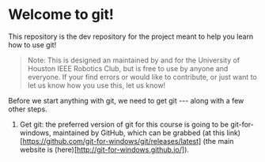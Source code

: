 # Welcome to git!

This repository is the dev repository for the project meant to help you learn
how to use git!

> Note: This is designed an maintained by and for the University of Houston
> IEEE Robotics Club, but is free to use by anyone and everyone. If your find
> errors or would like to contribute, or just want to let us know how you use
> this, let us know!

Before we start anything with git, we need to get git ---  along with a few
other steps.

 1. Get git: the preferred version of git for this course is going to be
 git-for-windows, maintained by GitHub, which can be grabbed (at this
 link)[https://github.com/git-for-windows/git/releases/latest] (the main
 website is (here)[http://git-for-windows.github.io/]).
